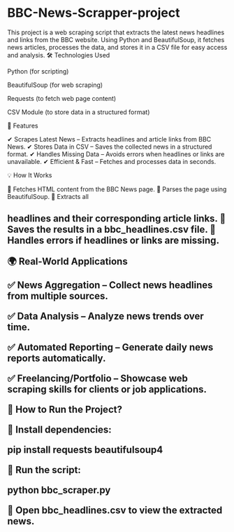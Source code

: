 # BBC-News-Scrapper-project
This project is a web scraping script that extracts the latest news headlines and links from the BBC website. Using Python and BeautifulSoup, it fetches news articles, processes the data, and stores it in a CSV file for easy access and analysis.
🛠 Technologies Used

Python (for scripting)

BeautifulSoup (for web scraping)

Requests (to fetch web page content)

CSV Module (to store data in a structured format)

🚀 Features

✔ Scrapes Latest News – Extracts headlines and article links from BBC News.
✔ Stores Data in CSV – Saves the collected news in a structured format.
✔ Handles Missing Data – Avoids errors when headlines or links are unavailable.
✔ Efficient & Fast – Fetches and processes data in seconds.

💡 How It Works

⿡ Fetches HTML content from the BBC News page.
⿢ Parses the page using BeautifulSoup.
⿣ Extracts all <h2> headlines and their corresponding article links.
⿤ Saves the results in a bbc_headlines.csv file.
⿥ Handles errors if headlines or links are missing.

🌍 Real-World Applications

✅ News Aggregation – Collect news headlines from multiple sources.

✅ Data Analysis – Analyze news trends over time.

✅ Automated Reporting – Generate daily news reports automatically.

✅ Freelancing/Portfolio – Showcase web scraping skills for clients or job applications.

📌 How to Run the Project?

⿡ Install dependencies:

pip install requests beautifulsoup4

⿢ Run the script:

python bbc_scraper.py

⿣ Open bbc_headlines.csv to view the extracted news.



